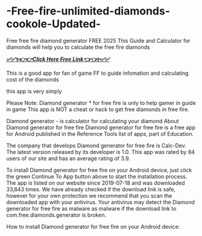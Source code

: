 # -Free-fire-unlimited-diamonds-cookole-Updated-
Free free fire diamond generator FREE 2025 This Guide and Calculator for diamonds will help you to calculate the free fire diamonds

***[✅✅✨👉👉Click Here Free Link👈👈✨✅✅](https://rivanhub.com/free-fire)***

This is a good app for fan of game FF to guide infomation and calculating cost of the diamonds

this app is very simply

Please Note:
Diamond generator * for free fire is only to help gamer in guide in game
This app is NOT a cheat or hack to get free diamonds in free fire.

Diamond generator - is calculator for calculating your diamond
About Diamond generator for free fire Diamond generator for free fire is a free app for Android published in the Reference Tools list of apps, part of Education.

The company that develops Diamond generator for free fire is Calc-Dev. The latest version released by its developer is 1.0. This app was rated by 84 users of our site and has an average rating of 3.9.

To install Diamond generator for free fire on your Android device, just click the green Continue To App button above to start the installation process. The app is listed on our website since 2019-07-18 and was downloaded 33,843 times. We have already checked if the download link is safe, however for your own protection we recommend that you scan the downloaded app with your antivirus. Your antivirus may detect the Diamond generator for free fire as malware as malware if the download link to com.free.diamonds.generator is broken.

How to install Diamond generator for free fire on your Android device:​

